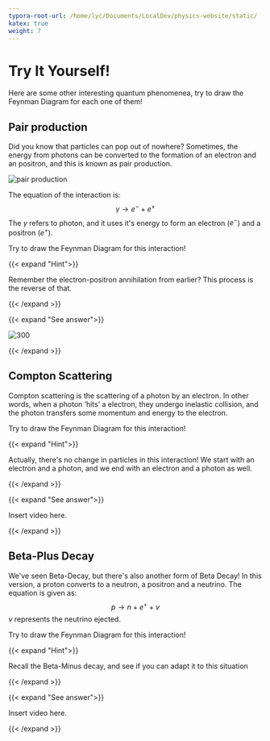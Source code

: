 ```yaml
---
typora-root-url: /home/lyc/Documents/LocalDev/physics-website/static/
katex: true
weight: 7
---
```


# Try It Yourself!

Here are some other interesting quantum phenomenea, try to draw the Feynman Diagram for each one of them!

## Pair production

Did you know that particles can pop out of nowhere? Sometimes, the energy from photons can be converted to the formation of an electron and an positron, and this is known as pair production. 

![pair production](/images/pair_production.gif)

The equation of the interaction is:
$$
\gamma \to e^- + e^+
$$
The $\gamma$ refers to photon, and it uses it's energy to form an electron ($e^-$) and a positron ($e^+$).

Try to draw the Feynman Diagram for this interaction!

{{< expand "Hint">}}

Remember the electron-positron annihilation from earlier? This process is the reverse of that.

{{< /expand >}}

{{< expand "See answer">}}

![300](https://vimeo.com/292291821/0c7d51acd2)

{{< /expand >}}



## Compton Scattering

Compton scattering is the scattering of a photon by an electron. In other words, when a photon ‘hits’ a electron, they undergo inelastic collision, and the photon transfers some momentum and energy to the electron.



Try to draw the Feynman Diagram for this interaction!

{{< expand "Hint">}}

Actually, there's no change in particles in this interaction! We start with an electron and a photon, and we end with an electron and a photon as well.

{{< /expand >}}

{{< expand "See answer">}}

Insert video here.

{{< /expand >}}





## Beta-Plus Decay

We've seen Beta-Decay, but there's also another form of Beta Decay! In this version, a proton converts to a neutron, a positron and a neutrino. The equation is given as:
$$
p \to n + e^+ + v
$$
$v$ represents the neutrino ejected.

Try to draw the Feynman Diagram for this interaction!

{{< expand "Hint">}}

Recall the Beta-Minus decay, and see if you can adapt it to this situation

{{< /expand >}}

{{< expand "See answer">}}

Insert video here.

{{< /expand >}}